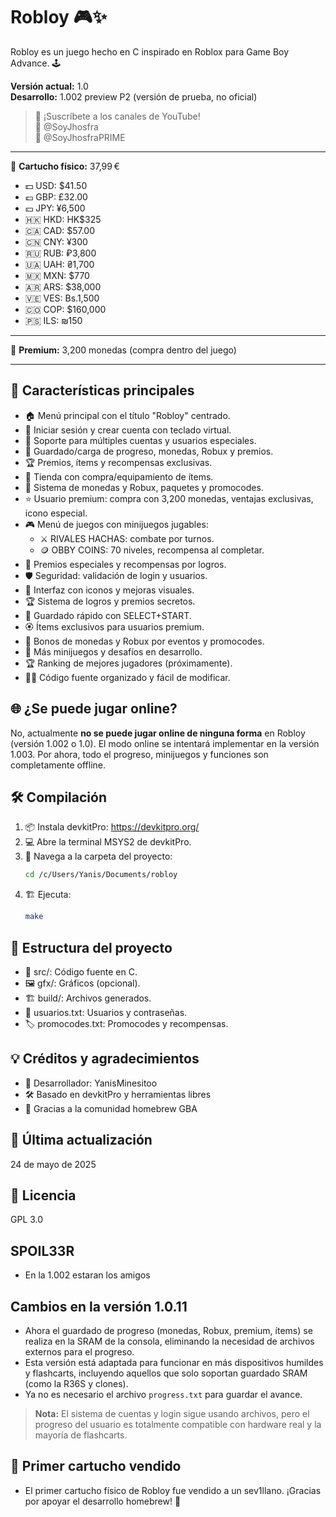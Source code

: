 # Robloy 🎮✨

Robloy es un juego hecho en C inspirado en Roblox para Game Boy Advance. 🕹️

**Versión actual:** 1.0  
**Desarrollo:** 1.002 preview P2 (versión de prueba, no oficial)

> 📢 ¡Suscríbete a los canales de YouTube!  
> 🔔 @SoyJhosfra  
> 🔔 @SoyJhosfraPRIME

---

💾 **Cartucho físico:** 37,99 €
- 💵 USD: $41.50
- 💷 GBP: £32.00
- 💴 JPY: ¥6,500
- 🇭🇰 HKD: HK$325
- 🇨🇦 CAD: $57.00
- 🇨🇳 CNY: ¥300
- 🇷🇺 RUB: ₽3,800
- 🇺🇦 UAH: ₴1,700
- 🇲🇽 MXN: $770
- 🇦🇷 ARS: $38,000
- 🇻🇪 VES: Bs.1,500
- 🇨🇴 COP: $160,000
- 🇵🇸 ILS: ₪150

---

💎 **Premium:** 3,200 monedas (compra dentro del juego)

---

## 🚀 Características principales
- 🏠 Menú principal con el título "Robloy" centrado.
- 🔑 Iniciar sesión y crear cuenta con teclado virtual.
- 👥 Soporte para múltiples cuentas y usuarios especiales.
- 💾 Guardado/carga de progreso, monedas, Robux y premios.
- 🏆 Premios, ítems y recompensas exclusivas.
- 🛒 Tienda con compra/equipamiento de ítems.
- 💸 Sistema de monedas y Robux, paquetes y promocodes.
- ⭐ Usuario premium: compra con 3,200 monedas, ventajas exclusivas, icono especial.
- 🎮 Menú de juegos con minijuegos jugables:
  - ⚔️ RIVALES HACHAS: combate por turnos.
  - 🪙 OBBY COINS: 70 niveles, recompensa al completar.
- 🏅 Premios especiales y recompensas por logros.
- 🛡️ Seguridad: validación de login y usuarios.
- 🎨 Interfaz con iconos y mejoras visuales.
- 🏆 Sistema de logros y premios secretos.
- 🏁 Guardado rápido con SELECT+START.
- 🏵️ Ítems exclusivos para usuarios premium.
- 🏦 Bonos de monedas y Robux por eventos y promocodes.
- 🏹 Más minijuegos y desafíos en desarrollo.
- 🏆 Ranking de mejores jugadores (próximamente).
- 🧑‍💻 Código fuente organizado y fácil de modificar.

## 🌐 ¿Se puede jugar online?
No, actualmente **no se puede jugar online de ninguna forma** en Robloy (versión 1.002 o 1.0). El modo online se intentará implementar en la versión 1.003. Por ahora, todo el progreso, minijuegos y funciones son completamente offline.

## 🛠️ Compilación
1. 📦 Instala devkitPro: https://devkitpro.org/
2. 💻 Abre la terminal MSYS2 de devkitPro.
3. 📂 Navega a la carpeta del proyecto:
   ```sh
   cd /c/Users/Yanis/Documents/robloy
   ```
4. 🏗️ Ejecuta:
   ```sh
   make
   ```

## 📁 Estructura del proyecto
- 📂 src/: Código fuente en C.
- 🖼️ gfx/: Gráficos (opcional).
- 🏗️ build/: Archivos generados.
- 📝 usuarios.txt: Usuarios y contraseñas.
- 🏷️ promocodes.txt: Promocodes y recompensas.

## 💡 Créditos y agradecimientos
- 👤 Desarrollador: YanisMinesitoo
- 🛠️ Basado en devkitPro y herramientas libres
- 🙏 Gracias a la comunidad homebrew GBA

## 📅 Última actualización
24 de mayo de 2025

## 📜 Licencia
GPL 3.0

## SPOIL33R
- En la 1.002 estaran los amigos

## Cambios en la versión 1.0.11

- Ahora el guardado de progreso (monedas, Robux, premium, ítems) se realiza en la SRAM de la consola, eliminando la necesidad de archivos externos para el progreso.
- Esta versión está adaptada para funcionar en más dispositivos humildes y flashcarts, incluyendo aquellos que solo soportan guardado SRAM (como la R36S y clones).
- Ya no es necesario el archivo `progress.txt` para guardar el avance.

> **Nota:** El sistema de cuentas y login sigue usando archivos, pero el progreso del usuario es totalmente compatible con hardware real y la mayoría de flashcarts.

## 🏅 Primer cartucho vendido
- El primer cartucho físico de Robloy fue vendido a un sev1llano. ¡Gracias por apoyar el desarrollo homebrew! 🎉